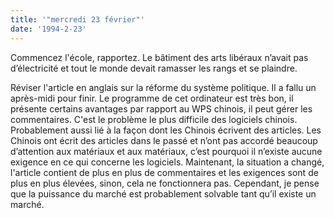 ```yaml
---
title: '"mercredi 23 février"'
date: '1994-2-23'
---
```

Commencez l'école, rapportez. Le bâtiment des arts libéraux n’avait pas d’électricité et tout le monde devait ramasser les rangs et se plaindre.

Réviser l'article en anglais sur la réforme du système politique. Il a fallu un après-midi pour finir. Le programme de cet ordinateur est très bon, il présente certains avantages par rapport au WPS chinois, il peut gérer les commentaires. C'est le problème le plus difficile des logiciels chinois. Probablement aussi lié à la façon dont les Chinois écrivent des articles. Les Chinois ont écrit des articles dans le passé et n’ont pas accordé beaucoup d’attention aux matériaux et aux matériaux, c’est pourquoi il n’existe aucune exigence en ce qui concerne les logiciels. Maintenant, la situation a changé, l'article contient de plus en plus de commentaires et les exigences sont de plus en plus élevées, sinon, cela ne fonctionnera pas. Cependant, je pense que la puissance du marché est probablement solvable tant qu’il existe un marché.